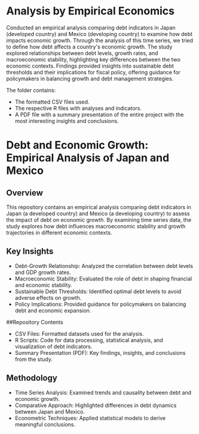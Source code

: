# Analysis by Empirical Economics
Conducted an empirical analysis comparing debt indicators in Japan (developed country) and Mexico (developing country) to examine how debt impacts economic growth. 
Through the analysis of this time series, we tried to define how debt affects a country's economic growth.
The study explored relationships between debt levels, growth rates, and macroeconomic stability, highlighting key differences between the two economic contexts. 
Findings provided insights into sustainable debt thresholds and their implications for fiscal policy, offering guidance for policymakers in balancing growth and debt management strategies.

The folder contains:
- The formatted CSV files used.
- The respective R files with analyses and indicators.
- A PDF file with a summary presentation of the entire project with the most interesting insights and conclusions.


# Debt and Economic Growth: Empirical Analysis of Japan and Mexico

## Overview
This repository contains an empirical analysis comparing debt indicators in Japan (a developed country) and Mexico (a developing country) to assess the impact of debt on economic growth. By examining time series data, the study explores how debt influences macroeconomic stability and growth trajectories in different economic contexts.

## Key Insights
- Debt-Growth Relationship: Analyzed the correlation between debt levels and GDP growth rates.
- Macroeconomic Stability: Evaluated the role of debt in shaping financial and economic stability.
- Sustainable Debt Thresholds: Identified optimal debt levels to avoid adverse effects on growth.
- Policy Implications: Provided guidance for policymakers on balancing debt and economic expansion.

##Repository Contents
- CSV Files: Formatted datasets used for the analysis.
- R Scripts: Code for data processing, statistical analysis, and visualization of debt indicators.
- Summary Presentation (PDF): Key findings, insights, and conclusions from the study.

## Methodology
- Time Series Analysis: Examined trends and causality between debt and economic growth.
- Comparative Approach: Highlighted differences in debt dynamics between Japan and Mexico.
- Econometric Techniques: Applied statistical models to derive meaningful conclusions.

